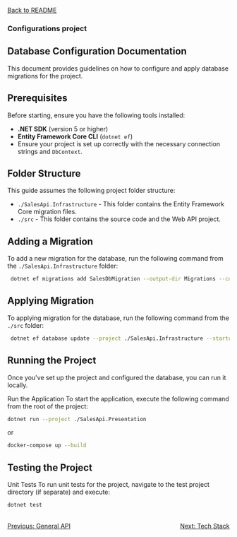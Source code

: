 [Back to README](../README.md)

### Configurations project


## Database Configuration Documentation

This document provides guidelines on how to configure and apply database migrations for the project.

## Prerequisites

Before starting, ensure you have the following tools installed:

- **.NET SDK** (version 5 or higher)
- **Entity Framework Core CLI** (`dotnet ef`)
- Ensure your project is set up correctly with the necessary connection strings and `DbContext`.

## Folder Structure

This guide assumes the following project folder structure:

- `./SalesApi.Infrastructure` - This folder contains the Entity Framework Core migration files.
- `./src` - This folder contains the source code and the Web API project.

## Adding a Migration

To add a new migration for the database, run the following command from the `./SalesApi.Infrastructure` folder:

```bash
 dotnet ef migrations add SalesDbMigration --output-dir Migrations --context SalesDbContext
```

## Applying Migration

To applying migration for the database, run the following command from the `./src` folder:

```bash
 dotnet ef database update --project ./SalesApi.Infrastructure --startup-project ./SalesApi.Presentation
```



## Running the Project
Once you've set up the project and configured the database, you can run it locally.

Run the Application
To start the application, execute the following command from the root of the project:

```bash
dotnet run --project ./SalesApi.Presentation
```

or

```bash
docker-compose up --build
```


## Testing the Project
Unit Tests
To run unit tests for the project, navigate to the test project directory (if separate) and execute:

```bash
dotnet test 
```




<br>
<div style="display: flex; justify-content: space-between;">
  <a href="./general-api.md">Previous: General API</a>
  <a href="./tech-stack.md">Next: Tech Stack</a>
</div>